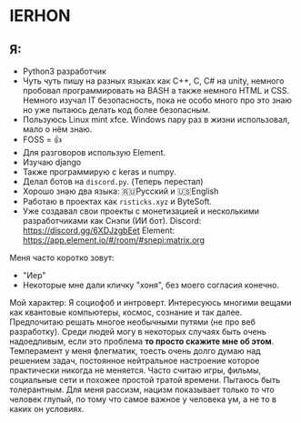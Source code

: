 # IERHON
## Я:
- Python3 разработчик
- Чуть чуть пишу на разных языках как C++, C, C# на unity, немного пробовал программировать на BASH а также немного HTML и CSS. Немного изучал IT безопасность, пока не особо много про это знаю но уже пытаюсь делать код более безопасным.
- Пользуюсь Linux mint xfce. Windows пару раз в жизни использовал, мало о нём знаю.
- FOSS = 👍
- Для разговоров использую Element.
- Изучаю django
- Также программирую с keras и numpy.
- Делал ботов на `discord.py`. (Теперь перестал)
- Хорошо знаю два языка: 🇷🇺Русский и 🇺🇸English
- Работаю в проектах как `risticks.xyz` и ByteSoft.
- Уже создавал свои проекты с монетизацией и несколькими разработчиками как Снэпи (ИИ бот). Discord: https://discord.gg/6XDJzgbEet Element: https://app.element.io/#/room/#snepi:matrix.org

Меня часто коротко зовут:
- "Иер"
- Некоторые мне дали кличку "хоня", без моего согласия конечно.

Мой характер: Я социофоб и интроверт. Интересуюсь многими вещами как квантовые компьютеры, космос, сознание и так далее. Предпочитаю решать многое необычными путями (не про веб разработку). Среди людей могу в некоторых случаях быть очень надоедливым, если это проблема **то просто скажите мне об этом**. Темперамент у меня флегматик, тоесть очень долго думаю над решением задач, постоянное нейтральное настроение которое практически никогда не меняется. Часто считаю игры, фильмы, социальные сети и похожее простой тратой времени. Пытаюсь быть толерантным. Для меня рассизм, нацизм показывает только то что человек глупый, по тому что самое важное у человека ум, а не то в каких он условиях.
